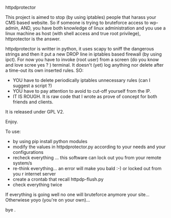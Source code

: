 httpdprotector 

This project is aimed to stop (by using iptables) people that harass your CMS based website. 
So if someone is trying to bruteforce access to wp-admin, AND, you have both knowledge of linux administration and you use a linux machine as host (with shell access and true root privilege), httprotector is the answer. 

httpdprotector is writter in python, it uses scapy to sniff the dangerous strings and then it put a new DROP line in iptables based firewall (by using ipct). 
For now you have to invoke (root user) from a screen (do you know and love scree yes ? ) terminal. 
It doesn't (yet) log anything nor delete after a time-out its own inserted rules. 
SO: 
- YOU have to delete periodically iptables unnecessary rules (can I suggest a script ?) 
- YOU have to pay attention to avoid to cut-off yourself from the IP. 
- IT IS ROUGH. It is raw code that I wrote as prove of concept for both friends and clients. 

It is released under GPL V2. 

Enjoy. 


To use:
- by using pip install python modules 
- modify the values in httpdprotector.py according to your needs and your configurations
- recheck everything ... this software can lock out you from your remote system/s 
- re-think everything... an error will make you bald :-) or locked out from you r internet server 
- create a crontab that recall httpdp-flush.py 
- check everything twice 

If everything is going well no one will bruteforce anymore your site... Otherwiese yoyo (you're on your own)... 

bye . 


